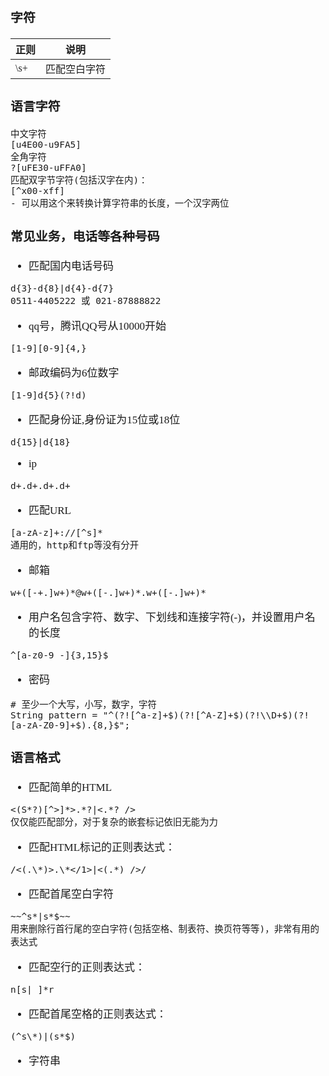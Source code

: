 <span  style="font-family: Simsun,serif; font-size: 17px; ">

### 字符

正则 | 说明 
---|---
\\s+ | 匹配空白字符

### 语言字符

~~~
中文字符
[u4E00-u9FA5]
全角字符
?[uFE30-uFFA0]
匹配双字节字符(包括汉字在内)：
[^x00-xff]
- 可以用这个来转换计算字符串的长度，一个汉字两位
~~~

### 常见业务，电话等各种号码

- 匹配国内电话号码
~~~
d{3}-d{8}|d{4}-d{7} 
0511-4405222 或 021-87888822
~~~
- qq号，腾讯QQ号从10000开始
~~~
[1-9][0-9]{4,} 
~~~
- 邮政编码为6位数字
~~~
[1-9]d{5}(?!d) 
~~~
- 匹配身份证,身份证为15位或18位
~~~
d{15}|d{18} 
~~~
- ip
~~~
d+.d+.d+.d+
~~~
- 匹配URL
~~~
[a-zA-z]+://[^s]* 
通用的，http和ftp等没有分开
~~~
- 邮箱
~~~
w+([-+.]w+)*@w+([-.]w+)*.w+([-.]w+)* 
~~~
- 用户名包含字符、数字、下划线和连接字符(-)，并设置用户名的长度
~~~
^[a-z0-9_-]{3,15}$
~~~
- 密码
~~~
# 至少一个大写，小写，数字，字符 
String pattern = "^(?![^a-z]+$)(?![^A-Z]+$)(?!\\D+$)(?![a-zA-Z0-9]+$).{8,}$";
~~~

### 语言格式

- 匹配简单的HTML
~~~
<(S*?)[^>]*>.*?|<.*? /> 
仅仅能匹配部分，对于复杂的嵌套标记依旧无能为力
~~~
- 匹配HTML标记的正则表达式：
~~~
/<(.\*)>.\*</1>|<(.*) />/
~~~
- 匹配首尾空白字符
~~~
~~^s*|s*$~~ 
用来删除行首行尾的空白字符(包括空格、制表符、换页符等等)，非常有用的表达式  
~~~
- 匹配空行的正则表达式：
~~~
n[s| ]*r
~~~
- 匹配首尾空格的正则表达式：
~~~
(^s\*)|(s*$)
~~~
- 字符串
~~~

~~~

</span>